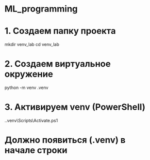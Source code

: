 # ML_programming

# 1. Создаем папку проекта
mkdir venv_lab
cd venv_lab

# 2. Создаем виртуальное окружение
python -m venv .venv

# 3. Активируем venv (PowerShell)
.\.venv\Scripts\Activate.ps1

# Должно появиться (.venv) в начале строки


